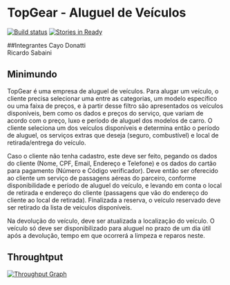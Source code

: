 # TopGear - Aluguel de Veículos
[![Build status](https://ci.appveyor.com/api/projects/status/7fmtvv4c64t0fngl?svg=true)](https://ci.appveyor.com/project/cayodonatti/topgearapi)
[![Stories in Ready](https://badge.waffle.io/cayodonatti/TopGearApi.svg?label=ready&title=Ready)](http://waffle.io/cayodonatti/TopGearApi)

##Integrantes
Cayo Donatti  
Ricardo Sabaini

## Minimundo  
TopGear é uma empresa de aluguel de veículos. Para alugar um veículo, o cliente precisa selecionar uma entre as categorias, um modelo específico ou uma faixa de preços, e à partir desse filtro são apresentados os veículos disponíveis, bem como os dados e preços do serviço, que variam de acordo com o preço, luxo e período de aluguel dos modelos de carro. O cliente seleciona um dos veículos disponíveis e determina então o período de aluguel, os serviços extras que deseja (seguro, combustível) e local de retirada/entrega do veículo.  
  
Caso o cliente não tenha cadastro, este deve ser feito, pegando os dados do cliente (Nome, CPF, Email, Endereço e Telefone) e os dados do cartão para pagamento (Número e Código verificador). Deve então ser oferecido ao cliente um serviço de passagens aéreas do parceiro, conforme disponibilidade e período de aluguel do veículo, e levando em conta o local de retirada e endereço do cliente (passagens que vão do endereço do cliente ao local de retirada). Finalizada a reserva, o veículo reservado deve ser retirado da lista de veículos disponíveis.  
  
Na devolução do veículo, deve ser atualizada a localização do veículo. O veículo só deve ser disponibilizado para aluguel no prazo de um dia útil após a devolução, tempo em que ocorrerá a limpeza e reparos neste.  

## Throughtput
[![Throughput Graph](https://graphs.waffle.io/cayodonatti/TopGearApi/throughput.svg)](https://waffle.io/cayodonatti/TopGearApi/metrics/throughput)
